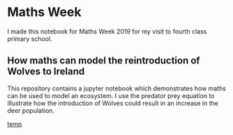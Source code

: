 # Maths Week 
I made this notebook for Maths Week 2019 for my visit to fourth class primary school.

## How maths can model the reintroduction of Wolves to Ireland

This repository contains a jupyter notebook which demonstrates how maths can be used to model an ecosystem. 
I use the predator prey equation to illustrate how the introduction of Wolves could result in an 
increase in the deer population.


<a href="PredatorPrey.md"> temp</a>
